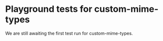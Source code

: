 # Playground tests for custom-mime-types
We are still awaiting the first test run for custom-mime-types.
